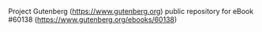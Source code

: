 Project Gutenberg (https://www.gutenberg.org) public repository for eBook #60138 (https://www.gutenberg.org/ebooks/60138)
